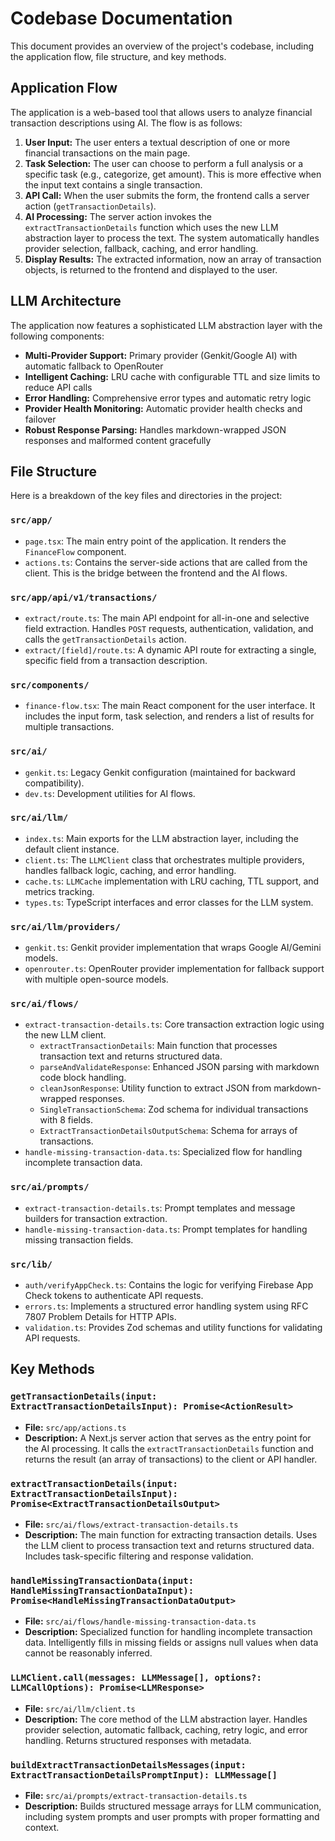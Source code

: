 # Codebase Documentation

This document provides an overview of the project's codebase, including the application flow, file structure, and key methods.

## Application Flow

The application is a web-based tool that allows users to analyze financial transaction descriptions using AI. The flow is as follows:

1.  **User Input:** The user enters a textual description of one or more financial transactions on the main page.
2.  **Task Selection:** The user can choose to perform a full analysis or a specific task (e.g., categorize, get amount). This is more effective when the input text contains a single transaction.
3.  **API Call:** When the user submits the form, the frontend calls a server action (`getTransactionDetails`).
4.  **AI Processing:** The server action invokes the `extractTransactionDetails` function which uses the new LLM abstraction layer to process the text. The system automatically handles provider selection, fallback, caching, and error handling.
5.  **Display Results:** The extracted information, now an array of transaction objects, is returned to the frontend and displayed to the user.

## LLM Architecture

The application now features a sophisticated LLM abstraction layer with the following components:

- **Multi-Provider Support:** Primary provider (Genkit/Google AI) with automatic fallback to OpenRouter
- **Intelligent Caching:** LRU cache with configurable TTL and size limits to reduce API calls
- **Error Handling:** Comprehensive error types and automatic retry logic
- **Provider Health Monitoring:** Automatic provider health checks and failover
- **Robust Response Parsing:** Handles markdown-wrapped JSON responses and malformed content gracefully

## File Structure

Here is a breakdown of the key files and directories in the project:

### `src/app/`

*   `page.tsx`: The main entry point of the application. It renders the `FinanceFlow` component.
*   `actions.ts`: Contains the server-side actions that are called from the client. This is the bridge between the frontend and the AI flows.

### `src/app/api/v1/transactions/`

*   `extract/route.ts`: The main API endpoint for all-in-one and selective field extraction. Handles `POST` requests, authentication, validation, and calls the `getTransactionDetails` action.
*   `extract/[field]/route.ts`: A dynamic API route for extracting a single, specific field from a transaction description.

### `src/components/`

*   `finance-flow.tsx`: The main React component for the user interface. It includes the input form, task selection, and renders a list of results for multiple transactions.

### `src/ai/`

*   `genkit.ts`: Legacy Genkit configuration (maintained for backward compatibility).
*   `dev.ts`: Development utilities for AI flows.

### `src/ai/llm/`

*   `index.ts`: Main exports for the LLM abstraction layer, including the default client instance.
*   `client.ts`: The `LLMClient` class that orchestrates multiple providers, handles fallback logic, caching, and error handling.
*   `cache.ts`: `LLMCache` implementation with LRU caching, TTL support, and metrics tracking.
*   `types.ts`: TypeScript interfaces and error classes for the LLM system.

### `src/ai/llm/providers/`

*   `genkit.ts`: Genkit provider implementation that wraps Google AI/Gemini models.
*   `openrouter.ts`: OpenRouter provider implementation for fallback support with multiple open-source models.

### `src/ai/flows/`

*   `extract-transaction-details.ts`: Core transaction extraction logic using the new LLM client.
    *   `extractTransactionDetails`: Main function that processes transaction text and returns structured data.
    *   `parseAndValidateResponse`: Enhanced JSON parsing with markdown code block handling.
    *   `cleanJsonResponse`: Utility function to extract JSON from markdown-wrapped responses.
    *   `SingleTransactionSchema`: Zod schema for individual transactions with 8 fields.
    *   `ExtractTransactionDetailsOutputSchema`: Schema for arrays of transactions.
*   `handle-missing-transaction-data.ts`: Specialized flow for handling incomplete transaction data.

### `src/ai/prompts/`

*   `extract-transaction-details.ts`: Prompt templates and message builders for transaction extraction.
*   `handle-missing-transaction-data.ts`: Prompt templates for handling missing transaction fields.

### `src/lib/`

*   `auth/verifyAppCheck.ts`: Contains the logic for verifying Firebase App Check tokens to authenticate API requests.
*   `errors.ts`: Implements a structured error handling system using RFC 7807 Problem Details for HTTP APIs.
*   `validation.ts`: Provides Zod schemas and utility functions for validating API requests.

## Key Methods

### `getTransactionDetails(input: ExtractTransactionDetailsInput): Promise<ActionResult>`

*   **File:** `src/app/actions.ts`
*   **Description:** A Next.js server action that serves as the entry point for the AI processing. It calls the `extractTransactionDetails` function and returns the result (an array of transactions) to the client or API handler.

### `extractTransactionDetails(input: ExtractTransactionDetailsInput): Promise<ExtractTransactionDetailsOutput>`

*   **File:** `src/ai/flows/extract-transaction-details.ts`
*   **Description:** The main function for extracting transaction details. Uses the LLM client to process transaction text and returns structured data. Includes task-specific filtering and response validation.

### `handleMissingTransactionData(input: HandleMissingTransactionDataInput): Promise<HandleMissingTransactionDataOutput>`

*   **File:** `src/ai/flows/handle-missing-transaction-data.ts`
*   **Description:** Specialized function for handling incomplete transaction data. Intelligently fills in missing fields or assigns null values when data cannot be reasonably inferred.

### `LLMClient.call(messages: LLMMessage[], options?: LLMCallOptions): Promise<LLMResponse>`

*   **File:** `src/ai/llm/client.ts`
*   **Description:** The core method of the LLM abstraction layer. Handles provider selection, automatic fallback, caching, retry logic, and error handling. Returns structured responses with metadata.

### `buildExtractTransactionDetailsMessages(input: ExtractTransactionDetailsPromptInput): LLMMessage[]`

*   **File:** `src/ai/prompts/extract-transaction-details.ts`
*   **Description:** Builds structured message arrays for LLM communication, including system prompts and user prompts with proper formatting and context.